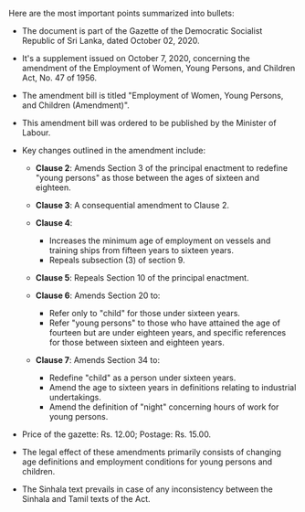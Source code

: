 Here are the most important points summarized into bullets:

- The document is part of the Gazette of the Democratic Socialist Republic of Sri Lanka, dated October 02, 2020.
- It's a supplement issued on October 7, 2020, concerning the amendment of the Employment of Women, Young Persons, and Children Act, No. 47 of 1956.
- The amendment bill is titled "Employment of Women, Young Persons, and Children (Amendment)".
- This amendment bill was ordered to be published by the Minister of Labour.
- Key changes outlined in the amendment include:

  - **Clause 2**: Amends Section 3 of the principal enactment to redefine "young persons" as those between the ages of sixteen and eighteen.
  
  - **Clause 3**: A consequential amendment to Clause 2.
  
  - **Clause 4**: 
    - Increases the minimum age of employment on vessels and training ships from fifteen years to sixteen years.
    - Repeals subsection (3) of section 9.

  - **Clause 5**: Repeals Section 10 of the principal enactment.
  
  - **Clause 6**: Amends Section 20 to:
    - Refer only to "child" for those under sixteen years.
    - Refer "young persons" to those who have attained the age of fourteen but are under eighteen years, and specific references for those between sixteen and eighteen years.

  - **Clause 7**: Amends Section 34 to:
    - Redefine "child" as a person under sixteen years.
    - Amend the age to sixteen years in definitions relating to industrial undertakings.
    - Amend the definition of "night" concerning hours of work for young persons.

- Price of the gazette: Rs. 12.00; Postage: Rs. 15.00.
- The legal effect of these amendments primarily consists of changing age definitions and employment conditions for young persons and children.
- The Sinhala text prevails in case of any inconsistency between the Sinhala and Tamil texts of the Act.